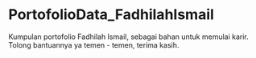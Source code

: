# PortofolioData_FadhilahIsmail
Kumpulan portofolio Fadhilah Ismail, sebagai bahan untuk memulai karir. Tolong bantuannya ya temen - temen, terima kasih.
